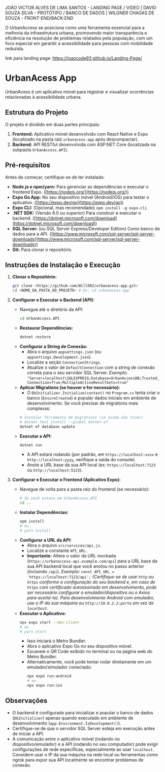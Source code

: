 JOÃO VICTOR ALVES DE LIMA SANTOS - LANDING PAGE / VIDEO | DAVID SOUZA SILVA - PROTÓTIPO / BANCO DE DADOS | WILGNER CHAGAS DE SOUZA - FRONT-END/BACK-END

O UrbanAccess se posiciona como uma ferramenta essencial para a melhoria da infraestrutura urbana, promovendo maior transparência e eficiência na resolução de problemas relatados pela população, com um foco especial em garantir a acessibilidade para pessoas com mobilidade reduzida.

link para landing page: https://joaocode93.github.io/Landing-Page/


# UrbanAcess App

UrbanAcess é um aplicativo móvel para registrar e visualizar ocorrências relacionadas à acessibilidade urbana.

## Estrutura do Projeto

O projeto é dividido em duas partes principais:

1.  **Frontend:** Aplicativo móvel desenvolvido com React Native e Expo (localizado na pasta raiz `urbanacess-app` após descompactar).
2.  **Backend:** API RESTful desenvolvida com ASP.NET Core (localizada na subpasta `UrbanAccess.API`).

## Pré-requisitos

Antes de começar, certifique-se de ter instalado:

*   **Node.js e npm/yarn:** Para gerenciar as dependências e executar o frontend Expo. ([https://nodejs.org/](https://nodejs.org/))
*   **Expo Go App:** No seu dispositivo móvel (Android/iOS) para testar o aplicativo. ([https://expo.dev/go](https://expo.dev/go))
*   **Expo CLI:** (Opcional, mas recomendado) `npm install -g expo-cli`
*   **.NET SDK:** (Versão 6.0 ou superior) Para construir e executar o backend. ([https://dotnet.microsoft.com/download](https://dotnet.microsoft.com/download))
*   **SQL Server:** (ou SQL Server Express/Developer Edition) Como banco de dados para a API. ([https://www.microsoft.com/sql-server/sql-server-downloads](https://www.microsoft.com/sql-server/sql-server-downloads))
*   **Git:** Para clonar o repositório.

## Instruções de Instalação e Execução

1.  **Clonar o Repositório:**

    ```bash
    git clone <https://github.com/Will082/urbanacess-app.git>
    cd <NOME_DA_PASTA_DO_PROJETO> # Ex: cd urbanacess-app
    ```

2.  **Configurar e Executar o Backend (API):**

    *   Navegue até o diretório da API:
        ```bash
        cd UrbanAccess.API
        ```
    *   **Restaurar Dependências:**
        ```bash
        dotnet restore
        ```
    *   **Configurar a String de Conexão:**
        *   Abra o arquivo `appsettings.json` (ou `appsettings.Development.json`).
        *   Localize a seção `ConnectionStrings`.
        *   Atualize o valor de `DefaultConnection` com a string de conexão correta para o seu servidor SQL Server.
            *Exemplo:* `"Server=localhost\SQLEXPRESS;Database=UrbanAccessDB;Trusted_Connection=True;MultipleActiveResultSets=true"`
    *   **Aplicar Migrations (se houver e for necessário):**
        *   O `DbInitializer.Initialize(context)` no `Program.cs` tenta criar o banco (`EnsureCreated`) e popular dados iniciais em ambiente de desenvolvimento. Se você precisar de migrations mais complexas:
        ```bash
        # Instalar ferramenta de migrations (se ainda não tiver)
        # dotnet tool install --global dotnet-ef
        dotnet ef database update
        ```
    *   **Executar a API:**
        ```bash
        dotnet run
        ```
        *   A API estará rodando (por padrão, em `https://localhost:xxxx` e `http://localhost:yyyy`, verifique a saída do console).
        *   Anote a URL base da sua API local (ex: `https://localhost:7123` ou `http://localhost:5123`).

3.  **Configurar e Executar o Frontend (Aplicativo Expo):**

    *   Navegue de volta para a pasta raiz do frontend (se necessário):
        ```bash
        # Se você estava em UrbanAccess.API
        cd ..
        ```
    *   **Instalar Dependências:**
        ```bash
        npm install
        # ou
        # yarn install
        ```
    *   **Configurar a URL da API:**
        *   Abra o arquivo `src/services/api.js`.
        *   Localize a constante `API_URL`.
        *   **Importante:** Altere o valor da URL mockada (`https://urbanaccess-api.example.com/api`) para a URL base da sua API backend local que você anotou no passo anterior (incluindo `/api`).
            *Exemplo:* `const API_URL = 'https://localhost:7123/api';`
            *(Certifique-se de usar `http` ou `https` conforme a configuração do seu backend e, em caso de `https` com certificado autoassinado em desenvolvimento, pode ser necessário configurar o emulador/dispositivo ou o Axios para aceitá-lo).* 
            *Para desenvolvimento Android com emulador, use o IP da sua máquina ou `http://10.0.2.2:porta` em vez de `localhost`.*
    *   **Executar o Aplicativo:**
        ```bash
        npx expo start --dev-client
        # ou
        # yarn start
        ```
        *   Isso iniciará o Metro Bundler.
        *   Abra o aplicativo Expo Go no seu dispositivo móvel.
        *   Escaneie o QR Code exibido no terminal ou na página web do Metro Bundler.
        *   Alternativamente, você pode tentar rodar diretamente em um emulador/simulador conectado:
            ```bash
            npx expo run:android
            # ou
            npx expo run:ios
            ```

## Observações

*   O backend é configurado para inicializar e popular o banco de dados (`DbInitializer`) apenas quando executado em ambiente de desenvolvimento (`app.Environment.IsDevelopment()`).
*   Certifique-se de que o servidor SQL Server esteja em execução antes de iniciar a API.
*   A comunicação entre o aplicativo móvel (rodando no dispositivo/emulador) e a API (rodando no seu computador) pode exigir configurações de rede específicas, especialmente ao usar `localhost`. Considere usar o IP da sua máquina na rede local ou ferramentas como ngrok para expor sua API localmente se encontrar problemas de conexão.

